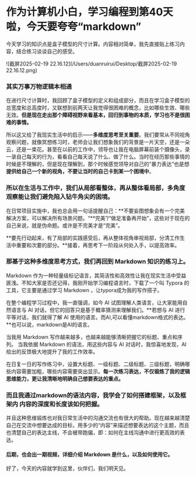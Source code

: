# 作为计算机小白，学习编程到第40天啦，今天要夸夸“markdown”

今天学习的知识点是盒子模型的尺寸计算。内容相对简单，我先直接贴上练习内容，结合练习谈谈自己的感受。

![截屏2025-02-19 22.16.12](/Users/duanruirui/Desktop/截屏2025-02-19 22.16.12.png)

### 其实万事万物逻辑本相通

在进行尺寸计算时，我回顾了盒子模型的定义和组成部分，而且在学习盒子模型的总宽度和总高度时，又联想到前两天让我觉得很困难的概念，比如哪些生效、哪些无效。**但是现在走出那个障碍视野来看基本，回归到事物的本质，学习也不是很困难的事情。**

所以这又给了我现实生活中的启示——**多维度思考至关重要**。我们要常从不同视角观察问题，就像冥想练习时，老师会让我们想象我们的背景是一片天空，还是一朵云，还是一束花。甚至在以前的工作中，领导也让我在电脑屏幕前装个摄像头，录一录自己每天的行为，看看自己每天说了什么、做了什么。当时在经历那些事情的时候是不理解的，但是现在理解到，那个时候感觉领导对自己的“暴力表达”也是想**提供给自己一个新的视角，不要让当时的自己卡到某一个困境中**。

### 所以在生活与工作中，我们从局部看整体，再从整体看局部，多角度观察能让我们避免陷入钻牛角尖的困境。

 在日常项目实施中，我也总会用一句话提醒自己：**不要妄图想象会有一个完美解决方案，可以解决所有场景问题。“**完美”/“做足准备再开始”，这些对于现在的自己来说，就是伪命题。或许是不完美才是“完美”。

**要先行动起来，有了局部的实践感受后，再从整体视角审视局部，分清工作生活中重要和次要的部分。**接着，再思考下一阶段从何处入手，以提高效率。

### 那基于这种多维度思考方式，我们再回到 Markdown 知识的练习上。

Markdown 作为一种轻量级标记语言，其简洁性和高效性让我在现实生活中受益匪浅。不知大家是否还记得，我刚开始学习编程语言时，下载了一个叫 Typora 的工具，它主要是通过学习 Markdown ，让typora成为我的写作搭子。

在整个编程学习过程中，我一直强调，如今 AI 试图理解人类语言，让大家能用自然语言与 AI 对话，但它的回答只是基于概率猜测来理解我们。**若想与 AI 进行平等对话，我们就得了解 AI 使用的语言。而AI,可以看懂markdown格式的表达。**也可以说，markdown是AI的语言。

当我用 Markdown 写作越来越多，也越来越能够清晰把握它的标题、重点和序列。 当我依据 Markdown 的语法，用这些内容与 AI 对话时，我惊喜地发现，AI 给出的反馈极大地提升了我的工作效率。

在日复一日的写作练习中，设置大标题、一级标题、二级标题、三级标题，明确哪些内容需要加粗，哪些内容需要突出显示。**每一次练习表达，不仅锻炼了我的逻辑思维能力，更让我清晰地明确自己想要表达的重点。**

### 而且我通过markdown的语法内容，我学会了如何搭建框架，以及框架内 内容的深度和长度该如何把握。

并且这种思维锻炼也对我日常生活中的沟通交流也有很大的帮助。现在越来越清楚自己在交流中想要达成的目标，用多少的“内容”来描述想要表达的这个主题，而且也清楚自己的表达主线，不会被带跑偏，即：如何在主线沟通中进行更高效的表达。

#### 后期，也会出一期视频，详细介绍 Markdown 是什么，以及如何使用它。

好了，今天的内容就学到这里，伙伴们，我们明天见。